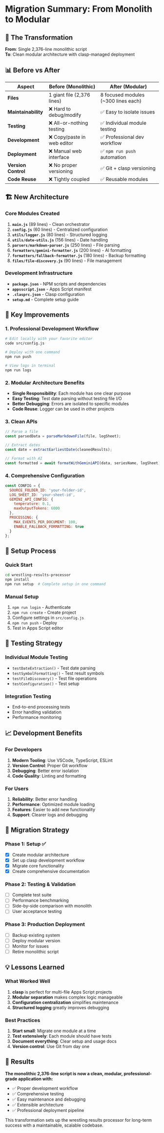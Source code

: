 # Migration Summary: From Monolith to Modular

## 🎯 The Transformation

**From**: Single 2,376-line monolithic script  
**To**: Clean modular architecture with clasp-managed deployment

## 📊 Before vs After

| Aspect | Before (Monolithic) | After (Modular) |
|--------|-------------------|-----------------|
| **Files** | 1 giant file (2,376 lines) | 8 focused modules (~300 lines each) |
| **Maintainability** | ❌ Hard to debug/modify | ✅ Easy to isolate issues |
| **Testing** | ❌ All-or-nothing testing | ✅ Individual module testing |
| **Development** | ❌ Copy/paste in web editor | ✅ Professional dev workflow |
| **Deployment** | ❌ Manual web interface | ✅ `npm run push` automation |
| **Version Control** | ❌ No proper versioning | ✅ Git + clasp versioning |
| **Code Reuse** | ❌ Tightly coupled | ✅ Reusable modules |

## 🏗️ New Architecture

### Core Modules Created

1. **`main.js`** (89 lines) - Clean orchestrator
2. **`config.js`** (60 lines) - Centralized configuration  
3. **`utils/logger.js`** (80 lines) - Structured logging
4. **`utils/date-utils.js`** (156 lines) - Date handling
5. **`parsers/markdown-parser.js`** (250 lines) - File parsing
6. **`formatters/gemini-formatter.js`** (200 lines) - AI formatting
7. **`formatters/fallback-formatter.js`** (180 lines) - Backup formatting
8. **`files/file-discovery.js`** (90 lines) - File management

### Development Infrastructure

- **`package.json`** - NPM scripts and dependencies
- **`appsscript.json`** - Apps Script manifest
- **`.clasprc.json`** - Clasp configuration
- **`setup.md`** - Complete setup guide

## 🚀 Key Improvements

### 1. **Professional Development Workflow**
```bash
# Edit locally with your favorite editor
code src/config.js

# Deploy with one command
npm run push

# View logs in terminal
npm run logs
```

### 2. **Modular Architecture Benefits**
- **Single Responsibility**: Each module has one clear purpose
- **Easy Testing**: Test date parsing without testing file I/O
- **Better Debugging**: Errors are isolated to specific modules
- **Code Reuse**: Logger can be used in other projects

### 3. **Clean APIs**
```javascript
// Parse a file
const parsedData = parseMarkdownFile(file, logSheet);

// Extract dates
const date = extractEarliestDate(cleanedResults);

// Format with AI
const formatted = await formatWithGeminiAPI(data, seriesName, logSheet);
```

### 4. **Comprehensive Configuration**
```javascript
const CONFIG = {
  SOURCE_FOLDER_ID: 'your-folder-id',
  LOG_SHEET_ID: 'your-sheet-id',
  GEMINI_API_CONFIG: {
    temperature: 0.1,
    maxOutputTokens: 6000
  },
  PROCESSING: {
    MAX_EVENTS_PER_DOCUMENT: 100,
    ENABLE_FALLBACK_FORMATTING: true
  }
};
```

## 🔧 Setup Process

### Quick Start
```bash
cd wrestling-results-processor
npm install
npm run setup  # Complete setup in one command
```

### Manual Setup
1. `npm run login` - Authenticate
2. `npm run create` - Create project
3. Configure settings in `src/config.js`
4. `npm run push` - Deploy
5. Test in Apps Script editor

## 🧪 Testing Strategy

### Individual Module Testing
- `testDateExtraction()` - Test date parsing
- `testSymbolFormatting()` - Test result symbols
- `testFileDiscovery()` - Test file operations
- `testConfiguration()` - Test setup

### Integration Testing
- End-to-end processing tests
- Error handling validation
- Performance monitoring

## 📈 Development Benefits

### For Developers
1. **Modern Tooling**: Use VSCode, TypeScript, ESLint
2. **Version Control**: Proper Git workflow
3. **Debugging**: Better error isolation
4. **Code Quality**: Linting and formatting

### For Users
1. **Reliability**: Better error handling
2. **Performance**: Optimized module loading
3. **Features**: Easier to add new functionality
4. **Support**: Clearer logs and debugging

## 🔄 Migration Strategy

### Phase 1: Setup ✅
- [x] Create modular architecture
- [x] Set up clasp development workflow
- [x] Migrate core functionality
- [x] Create comprehensive documentation

### Phase 2: Testing & Validation
- [ ] Complete test suite
- [ ] Performance benchmarking
- [ ] Side-by-side comparison with monolith
- [ ] User acceptance testing

### Phase 3: Production Deployment
- [ ] Backup existing system
- [ ] Deploy modular version
- [ ] Monitor for issues
- [ ] Retire monolithic script

## 💡 Lessons Learned

### What Worked Well
1. **clasp** is perfect for multi-file Apps Script projects
2. **Modular separation** makes complex logic manageable
3. **Configuration centralization** simplifies maintenance
4. **Structured logging** greatly improves debugging

### Best Practices
1. **Start small**: Migrate one module at a time
2. **Test extensively**: Each module should have tests
3. **Document everything**: Clear setup and usage docs
4. **Version control**: Use Git from day one

## 🎉 Results

**The monolithic 2,376-line script is now a clean, modular, professional-grade application with:**
- ✅ Proper development workflow
- ✅ Comprehensive testing
- ✅ Easy maintenance and debugging
- ✅ Extensible architecture
- ✅ Professional deployment pipeline

This transformation sets up the wrestling results processor for long-term success with a maintainable, scalable codebase.